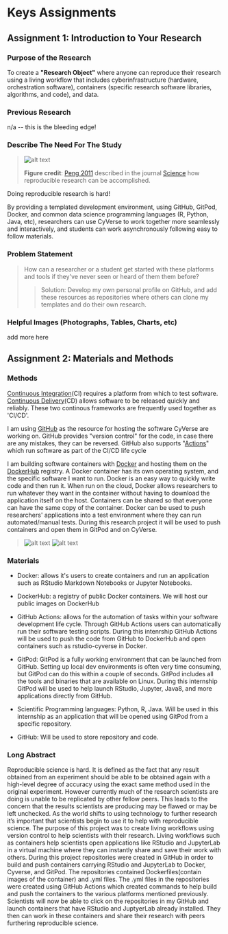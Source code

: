 # Keys Assignments 

## Assignment 1: Introduction to Your Research

### Purpose of the Research 

To create a **"Research Object"** where anyone can reproduce their research using a living workflow that includes cyberinfrastructure (hardware, orchestration software), containers (specific research software libraries, algorithms, and code), and data. 

### Previous Research

n/a -- this is the bleeding edge!

### Describe The Need For The Study

> ![alt text](https://learning.cyverse.org/projects/foss-2020/en/latest/_images/reproducibility-spectrum.png)
>
> **Figure credit**: [Peng 2011](https://science.sciencemag.org/content/334/6060/1226) described in the journal [Science](https://science.sciencemag.org) how reproducible research can be accomplished.

Doing reproducible research is hard! 

By providing a templated development environment, using GitHub, GitPod, Docker, and common data science programming languages (R, Python, Java, etc), researchers can use CyVerse to work together more seamlessly and interactively, and students can work asynchronously following easy to follow materials. 

### Problem Statement

> How can a researcher or a student get started with these platforms and tools if they've never seen or heard of them them before?
>> Solution: Develop my own personal profile on GitHub, and add these resources as repositories where others can clone my templates and do their own research.

### Helpful Images (Photographs, Tables, Charts, etc)

add more here

## Assignment 2: Materials and Methods

### Methods

[Continuous Integration](https://en.wikipedia.org/wiki/Continuous_integration)(CI) requires a platform from which to test software. [Continuous Delivery](https://en.wikipedia.org/wiki/Continuous_delivery)(CD) allows software to be released quickly and reliably. These two continous frameworks are frequently used together as 'CI/CD'.  

I am using [GitHub](https://github.com/shrutir11) as the resource for hosting the software CyVerse are working on. GitHub provides "version control" for the code, in case there are any mistakes, they can be reversed. GitHub also supports "[Actions](https://github.com/features/actions)" which run software as part of the CI/CD life cycle

I am building software containers with [Docker](https://docker.com) and hosting them on the [DockerHub](https://hub.docker.com) registry. A Docker container has its own operating system, and the specific software I want to run. Docker is an easy way to quickly write code and then run it. When run on the cloud, Docker allows researchers to run whatever they want in the container without having to download the application itself on the host. Containers can be shared so that everyone can have the same copy of the container. Docker can be used to push researchers' applications into a test environment where they can run automated/manual tests. During this research project it will be used to push containers and open them in GitPod and on CyVerse.

> ![alt text](https://raw.githubusercontent.com/shrutir11/KEYS/main/images/methods%20to%20push%20container%20from%20github%20to%20docker.JPG)
> ![alt text](https://raw.githubusercontent.com/shrutir11/KEYS/main/images/methods%20to%20launch%20rstudio%20from%20github%20using%20gitpod.JPG)


### Materials

 - Docker: allows it's users to create containers and run an application such as RStudio Markdown Notebooks or Jupyter Notebooks. 
 
 - DockerHub: a registry of public Docker containers. We will host our public images on DockerHub

 - GitHub Actions: allows for the automation of tasks within your software development life cycle. Through GitHub Actions users can automatically run their software testing scripts. During this intenrship GitHub Actions will be used to push the code from GitHub to DockerHub and open containers such as rstudio-cyverse in Docker.
  
 - GitPod: GitPod is a fully working environment that can be launched from GitHub. Setting up local dev environments is often very time consuming, but GitPod can do this within a couple of seconds. GitPod includes all the tools and binaries that are available on Linux. During this internship GitPod will be used to help launch RStudio, Jupyter, Java8, and more applications directly from GitHub. 
 
 - Scientific Programming languages: Python, R, Java. Will be used in this internship as an application that will be opened using GitPod from a specific repository.

 - GitHub: Will be used to store repository and code.

### Long Abstract
Reproducible science is hard. It is defined as the fact that any result obtained from an experiment should be able to be obtained again with a high-level degree of accuracy using the exact same method used in the original experiment. However currently much of the research scientists are doing is unable to be replicated by other fellow peers. This leads to the concern that the results scientists are producing may be flawed or may be left unchecked. As the world shifts to using technology to further research it’s important that scientists begin to use it to help with reproducible science. The purpose of this project was to create living workflows using version control to help scientists with their research. Living workflows such as containers help scientists open applications like RStudio and JupyterLab in a virtual machine where they can instantly share and save their work with others. During this project repositories were created in GitHub in order to build and push containers carrying RStudio and JupyterLab to Docker, Cyverse, and GitPod. The repositories contained Dockerfiles(contain images of the container) and .yml files. The .yml files in the repositories were created using GitHub Actions which created commands to help build and push the containers to the various platforms mentioned previously. Scientists will now be able to click on the repositories in my GitHub and launch containers that have RStudio and JuptyerLab already installed. They then can work in these containers and share their research with peers furthering reproducible science. 
